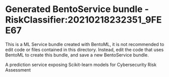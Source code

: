 # Generated BentoService bundle - RiskClassifier:20210218232351_9FEE67

This is a ML Service bundle created with BentoML, it is not recommended to edit
code or files contained in this directory. Instead, edit the code that uses BentoML
to create this bundle, and save a new BentoService bundle.

A prediction service exposing Scikit-learn models for Cybersecurity Risk Assessment